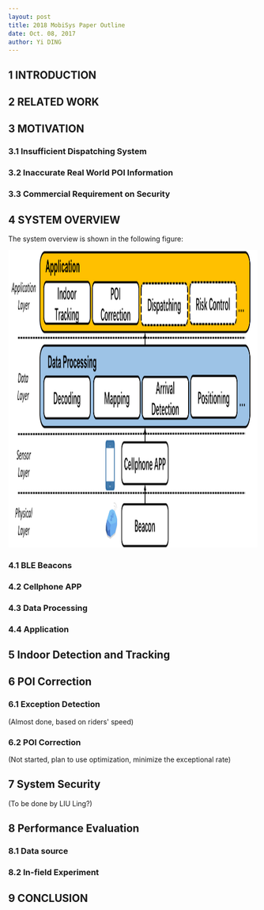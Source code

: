 ```yaml
--- 
layout: post
title: 2018 MobiSys Paper Outline
date: Oct. 08, 2017
author: Yi DING
---
```


[comment]: # (This is the outline for the 2018 MobiSys paper)


## 1 INTRODUCTION

## 2 RELATED WORK

## 3 MOTIVATION
### 3.1 Insufficient Dispatching System
### 3.2 Inaccurate Real World POI Information
### 3.3 Commercial Requirement on Security

## 4 SYSTEM OVERVIEW
The system overview is shown in the following figure:
<p align = "center">
    <img src="figures/system-overview.png"  alt="system-overview", width="700", height="600">
</p>

### 4.1 BLE Beacons
### 4.2 Cellphone APP
### 4.3 Data Processing
### 4.4 Application

## 5 Indoor Detection and Tracking

## 6 POI Correction
### 6.1 Exception Detection
(Almost done, based on riders' speed)

### 6.2 POI Correction
(Not started, plan to use optimization, minimize the exceptional rate)

## 7 System Security
(To be done by LIU Ling?)

## 8 Performance Evaluation
### 8.1 Data source
### 8.2 In-field Experiment

## 9 CONCLUSION
